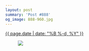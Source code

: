 ```yaml
---
layout: post
summary: 'Post #888'
og_image: 888-960.jpg
---
```


<p>
 <time>
  <a href="/888">
   {{ page.date | date: "%B %-d, %Y" }}
  </a>
 </time>
 <a href="/888">
  <figure data-taken="7/9/2019">
   <img sizes="(min-width: 700px) 50vw, calc(100vw - 2rem)" src="{{ site.assets_url }}/888-480.jpg" srcset="{{ site.assets_url }}/888-240.jpg 240w, {{ site.assets_url }}/888-480.jpg 480w, {{ site.assets_url }}/888-720.jpg 720w, {{ site.assets_url }}/888-960.jpg 960w"/>
  </figure>
 </a>
</p>
